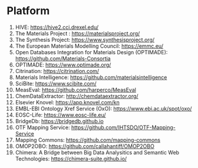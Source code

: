 # Platform
1. HIVE: https://hive2.cci.drexel.edu/
2. The Materials Project : https://materialsproject.org/
3. The Synthesis Project: https://www.synthesisproject.org/
4. The European Materials Modelling Council: https://emmc.eu/
5. Open Databases Integration for Materials Design (OPTIMADE): https://github.com/Materials-Consortia
6. OPTIMADE: https://www.optimade.org/
7. Citrination: https://citrination.com/
8. Materials Intelligence: https://github.com/materialsintelligence
9. SciBite: https://www.scibite.com/
10. MeasEval: https://github.com/harperco/MeasEval
11. ChemDataExtractor: http://chemdataextractor.org/
12. Elsevier Knovel: https://app.knovel.com/kn
13. EMBL-EBI Ontology Xref Service (OxO): https://www.ebi.ac.uk/spot/oxo/
14. EOSC-Life: https://www.eosc-life.eu/
15. BridgeDb: https://bridgedb.github.io
16. OTF Mapping Service: https://github.com/IHTSDO/OTF-Mapping-Service
17. Mapping Commons: https://github.com/mapping-commons
18. OMOP2OBO: https://github.com/callahantiff/OMOP2OBO
19. Chimera: A Bridge between Big Data Analysitics and Semantic Web Technologies: https://chimera-suite.github.io/

